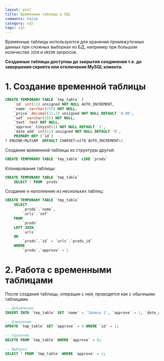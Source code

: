 ```yaml
---
layout: post
title: Временные таблицы в SQL
comments: False
category: sql
tags: sql
---
```



Временные таблицы используются для хранения промежуточных данных при сложных выборках из БД, например при большом количестве ```JOIN``` и ```UNION``` запросов.

**Созданные таблицы доступны до закрытия соединения т.е. до завершения скрипта или отключения MySQL клиента.**

# 1. Создание временной таблицы

```sql
CREATE TEMPORARY TABLE `tmp_table` (
	`id` int(11) unsigned NOT NULL AUTO_INCREMENT,
	`name` varchar(255) NOT NULL,
	`price` decimal(11,2) unsigned NOT NULL DEFAULT '0.00',
	`sef` varchar(255) NOT NULL,
	`text` text NOT NULL,
	`approve` tinyint(1) NOT NULL DEFAULT '1',
	`date_add` int(11) unsigned NOT NULL DEFAULT '0',
	PRIMARY KEY (`id`)
) ENGINE=MyISAM  DEFAULT CHARSET=utf8 AUTO_INCREMENT=1
```

Создание временной таблицы из структуры другой:

```sql
CREATE TEMPORARY TABLE `tmp_table` LIKE `prods`
```

Клонирование таблицы:

```sql
CREATE TEMPORARY TABLE `tmp_table` 
	SELECT * FROM `prods`
```

Создание и наполнение из нескольких таблиц:

```sql
CREATE TEMPORARY TABLE `tmp_table` 
	SELECT 
		`prods`.`name`,
		`urls`.`sef`
	FROM 
		`prods`
	LEFT JOIN 
		`urls`
	ON
		`prods`.`id` = `urls`.`prods_id`
	WHERE
		`prods`.`approve` = 1
```

# 2. Работа с временными таблицами

После создания таблицы, операции с ней, проводятся как с обычными таблицами.

```sql
-- Добавление
INSERT INTO `tmp_table` SET `name` = 'Запись 1', `approve` = 1, `date_add` = UNIX_TIMESTAMP();
 
-- Изменение
UPDATE `tmp_table` SET `approve` = 0 WHERE `id` = 1;
 
-- Удаление
DELETE FROM `tmp_table` WHERE `approve` = 0;
 
-- Выборка
SELECT * FROM `tmp_table` WHERE `approve` = 1;
```
